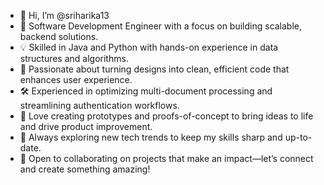 - 👋 Hi, I’m @sriharika13
- 🚀 Software Development Engineer with a focus on building scalable, backend solutions.
- 💡 Skilled in Java and Python with hands-on experience in data structures and algorithms.
- 🎨 Passionate about turning designs into clean, efficient code that enhances user experience.
- 🛠️ Experienced in optimizing multi-document processing and streamlining authentication workflows.
- 🧩 Love creating prototypes and proofs-of-concept to bring ideas to life and drive product improvement.
- 🌱 Always exploring new tech trends to keep my skills sharp and up-to-date.
- 🤝 Open to collaborating on projects that make an impact—let’s connect and create something amazing!

<!---
sriharika13/sriharika13 is a ✨ special ✨ repository because its `README.md` (this file) appears on your GitHub profile.
You can click the Preview link to take a look at your changes.
--->
